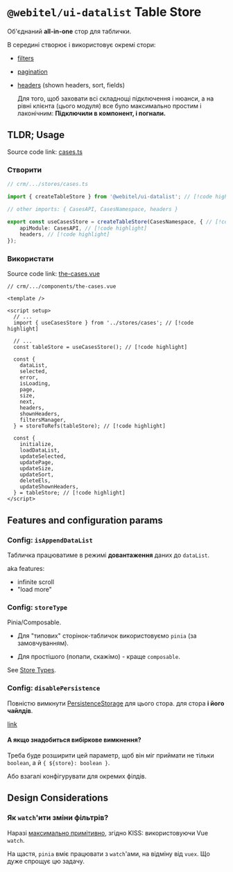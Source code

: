 # `@webitel/ui-datalist` Table Store


Об'єднаний **all-in-one** стор для таблички. 

В середині створює і використовує окремі стори:
* [filters]()
* [pagination]()
* [headers]() 
(shown headers, sort, fields)

  Для того, щоб заховати всі складнощі підключення і нюанси, а на рівні клієнта (цього модуля) все було максимально простим і лаконічним: 
**Підключили в компонент, і погнали.**

## TLDR; Usage

Source code link: [cases.ts](https://github.com/webitel/crm/blob/6be5860808ac2574175b0dcb0ca459ec65d17287/src/modules/cases/stores/cases.ts)

### Створити

```ts
// crm/.../stores/cases.ts

import { createTableStore } from '@webitel/ui-datalist'; // [!code highlight]

// other imports: { CasesAPI, CasesNamespace, headers }

export const useCasesStore = createTableStore(CasesNamespace, { // [!code highlight]
    apiModule: CasesAPI, // [!code highlight]
    headers, // [!code highlight]
});
```

### Використати

Source code link: [the-cases.vue](https://github.com/webitel/crm/blob/6be5860808ac2574175b0dcb0ca459ec65d17287/src/modules/cases/components/the-cases.vue)

```vue
// crm/.../components/the-cases.vue

<template />

<script setup>
  // ...
  import { useCasesStore } from '../stores/cases'; // [!code highlight]

  // ...
  const tableStore = useCasesStore(); // [!code highlight]

  const {
    dataList,
    selected,
    error,
    isLoading,
    page,
    size,
    next,
    headers,
    shownHeaders,
    filtersManager,
  } = storeToRefs(tableStore); // [!code highlight]

  const {
    initialize,
    loadDataList,
    updateSelected,
    updatePage,
    updateSize,
    updateSort,
    deleteEls,
    updateShownHeaders,
  } = tableStore; // [!code highlight]
</script>
```

## Features and configuration params

### Config: `isAppendDataList`

Табличка працюватиме в режимі **довантаження** даних до `dataList`.

aka features:

* infinite scroll
* "load more"

### Config: `storeType`

Pinia/Composable.

* Для "типових" сторінок-табличок використовуємо `pinia` (за замовчуванням).

* Для простішого (попапи, скажімо) - краще `composable`.

See [Store Types](../../shared/store-types/index.md).

### Config: `disablePersistence`

Повністю вимкнути [PersistenceStorage](../../shared/persist/index.md) для цього стора.
для стора **і його чайлдів**.

[link](https://github.com/webitel/webitel-ui-sdk/blob/5cdb7a45b12988f441c8a7fc655314877b60a3e1/packages/ui-datalist/src/modules/table/createTableStore.store.ts#L23)

#### А якщо знадобиться вибіркове вимкнення?

Треба буде розширити цей параметр, щоб він міг приймати не тільки `boolean`, а й `{ ${store}: boolean }`.

Або взагалі конфігурувати для окремих філдів.

## Design Considerations

### Як `watch`'ити зміни фільтрів?

Наразі [максимально примітивно](https://github.com/webitel/webitel-ui-sdk/blob/5cdb7a45b12988f441c8a7fc655314877b60a3e1/packages/ui-datalist/src/modules/table/createTableStore.store.ts#L185-L195),
згідно KISS: використовуючи Vue `watch`.

На щастя, `pinia` вміє працювати з `watch`'ами, на відміну від `vuex`. Що дуже
спрощує цю задачу.

